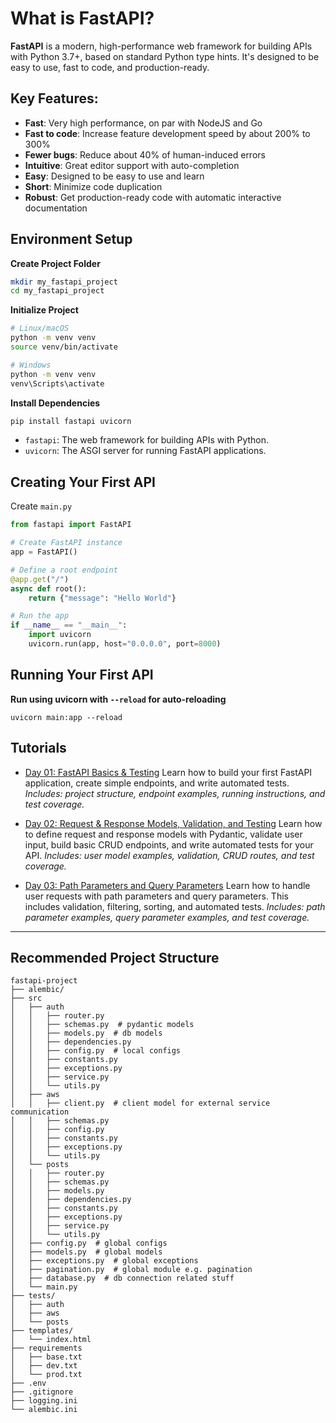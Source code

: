 # What is FastAPI?

**FastAPI** is a modern, high-performance web framework for building APIs with Python 3.7+, based on standard Python type hints. It's designed to be easy to use, fast to code, and production-ready.

## Key Features:

- **Fast**: Very high performance, on par with NodeJS and Go
- **Fast to code**: Increase feature development speed by about 200% to 300%
- **Fewer bugs**: Reduce about 40% of human-induced errors
- **Intuitive**: Great editor support with auto-completion
- **Easy**: Designed to be easy to use and learn
- **Short**: Minimize code duplication
- **Robust**: Get production-ready code with automatic interactive documentation

## Environment Setup

**Create Project Folder**
```bash
mkdir my_fastapi_project
cd my_fastapi_project
```
**Initialize Project**
```bash
# Linux/macOS
python -m venv venv
source venv/bin/activate

# Windows
python -m venv venv
venv\Scripts\activate
```
**Install Dependencies**
```bash
pip install fastapi uvicorn
```
- `fastapi`: The web framework for building APIs with Python.
- `uvicorn`: The ASGI server for running FastAPI applications.

## Creating Your First API

Create `main.py`
```python
from fastapi import FastAPI

# Create FastAPI instance
app = FastAPI()

# Define a root endpoint
@app.get("/")
async def root():
    return {"message": "Hello World"}

# Run the app
if __name__ == "__main__":
    import uvicorn
    uvicorn.run(app, host="0.0.0.0", port=8000)
```

## Running Your First API

**Run using uvicorn with `--reload` for auto-reloading**
```
uvicorn main:app --reload
```

## Tutorials

- [Day 01: FastAPI Basics & Testing](day01/README.md)
  Learn how to build your first FastAPI application, create simple endpoints, and write automated tests.
  _Includes: project structure, endpoint examples, running instructions, and test coverage._

- [Day 02: Request & Response Models, Validation, and Testing](day02/README.md)
  Learn how to define request and response models with Pydantic, validate user input, build basic CRUD endpoints, and write automated tests for your API.
  _Includes: user model examples, validation, CRUD routes, and test coverage._

- [Day 03: Path Parameters and Query Parameters](day03/README.md)
  Learn how to handle user requests with path parameters and query parameters. This includes validation, filtering, sorting, and automated tests.
  _Includes: path parameter examples, query parameter examples, and test coverage._

---

## Recommended Project Structure

```
fastapi-project
├── alembic/
├── src
│   ├── auth
│   │   ├── router.py
│   │   ├── schemas.py  # pydantic models
│   │   ├── models.py  # db models
│   │   ├── dependencies.py
│   │   ├── config.py  # local configs
│   │   ├── constants.py
│   │   ├── exceptions.py
│   │   ├── service.py
│   │   └── utils.py
│   ├── aws
│   │   ├── client.py  # client model for external service communication
│   │   ├── schemas.py
│   │   ├── config.py
│   │   ├── constants.py
│   │   ├── exceptions.py
│   │   └── utils.py
│   └── posts
│   │   ├── router.py
│   │   ├── schemas.py
│   │   ├── models.py
│   │   ├── dependencies.py
│   │   ├── constants.py
│   │   ├── exceptions.py
│   │   ├── service.py
│   │   └── utils.py
│   ├── config.py  # global configs
│   ├── models.py  # global models
│   ├── exceptions.py  # global exceptions
│   ├── pagination.py  # global module e.g. pagination
│   ├── database.py  # db connection related stuff
│   └── main.py
├── tests/
│   ├── auth
│   ├── aws
│   └── posts
├── templates/
│   └── index.html
├── requirements
│   ├── base.txt
│   ├── dev.txt
│   └── prod.txt
├── .env
├── .gitignore
├── logging.ini
└── alembic.ini
```
